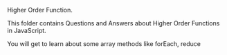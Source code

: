Higher Order Function.


This folder contains Questions and Answers about Higher Order Functions in JavaScript.

You will get to learn about some array methods like forEach, reduce
